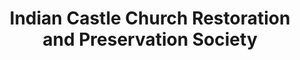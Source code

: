 ---
layout: repo
title: "Indian Castle Church Restoration and Preservation Society"
id: 20690
permalink: repos/20690/
---